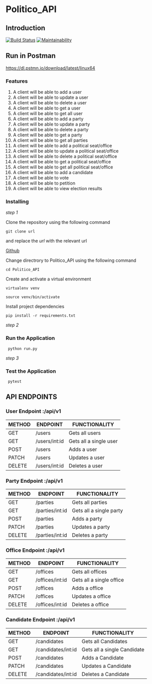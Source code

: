 # Politico_API
## Introduction
[![Build Status](https://travis-ci.org/erycoking/Politico_API.svg?branch=develop)](https://travis-ci.org/erycoking/Politico_API)
[![Maintainability](https://api.codeclimate.com/v1/badges/46f93969162ab80fd0c4/maintainability)](https://codeclimate.com/github/erycoking/Politico_API/maintainability)

## Run in Postman
https://dl.pstmn.io/download/latest/linux64

### Features

1. A client will be able to add a user
2. A client will be able to update a user
3. A client will be able to delete a user
4. A client will be able to get a user
5. A client will be able to get all user
6. A client will be able to add a party
7. A client will be able to update a party
8. A client will be able to delete a party
9. A client will be able to get a party
10. A client will be able to get all parties
11. A client will be able to add a political seat/office
12. A client will be able to update a political seat/office
13. A client will be able to delete a political seat/office
14. A client will be able to get a political seat/office
15. A client will be able to get all political seat/office
16. A client will be able to add a candidate
17. A client will be able to vote
18. A client will be able to petition
19. A client will be able to view election results

### Installing

*step 1*

Clone the repository using the following command
```
git clone url
``` 
and replace the *url* with the relevant url

[Github](https://github.com/erycoking/Politico_API.git)

Change directrory to Politico_API using the following command 
```
cd Politico_API
```

Create and activate a virtual environment
```
virtualenv venv
```
```
source venv/bin/activate
```

Install project dependencies
```
pip install -r requirements.txt
```

*step 2*

### Run the Application

``` python run.py```

*step 3*

### Test the Application
``` pytest```

## API ENDPOINTS
### User Endpoint :/api/v1
METHOD | ENDPOINT | FUNCTIONALITY
-------|-----------|--------------
GET | /users | Gets all users
GET | /users/int:id | Gets all a single user
POST | /users | Adds a user
PATCH | /users | Updates a user
DELETE | /users/int:id | Deletes a user

### Party Endpoint :/api/v1
METHOD | ENDPOINT | FUNCTIONALITY
-------|-----------|--------------
GET | /parties | Gets all parties
GET | /parties/int:id | Gets all a single party
POST | /parties | Adds a party
PATCH | /parties | Updates a party
DELETE | /parties/int:id | Deletes a party

### Office Endpoint :/api/v1
METHOD | ENDPOINT | FUNCTIONALITY
-------|-----------|--------------
GET | /offices | Gets all offices
GET | /offices/int:id | Gets all a single office
POST | /offices | Adds a office
PATCH | /offices | Updates a office
DELETE | /offices/int:id | Deletes a office

### Candidate Endpoint :/api/v1
METHOD | ENDPOINT | FUNCTIONALITY
-------|-----------|--------------
GET | /candidates | Gets all Candidates
GET | /candidates/int:id | Gets all a single Candidate
POST | /candidates | Adds a Candidate
PATCH | /candidates | Updates a Candidate
DELETE | /candidates/int:id | Deletes a Candidate
